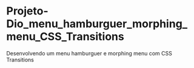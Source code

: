 # Projeto-Dio_menu_hamburguer_morphing_menu_CSS_Transitions
Desenvolvendo um menu hamburguer e morphing menu com CSS Transitions
